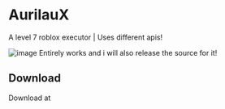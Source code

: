 # AurilauX
A level 7 roblox executor | Uses different apis!

![image](https://user-images.githubusercontent.com/95067718/160277308-f0481014-7e8f-4e69-8d85-b8e347442707.png)
Entirely works and i will also release the source for it! 






## Download
Download at 
